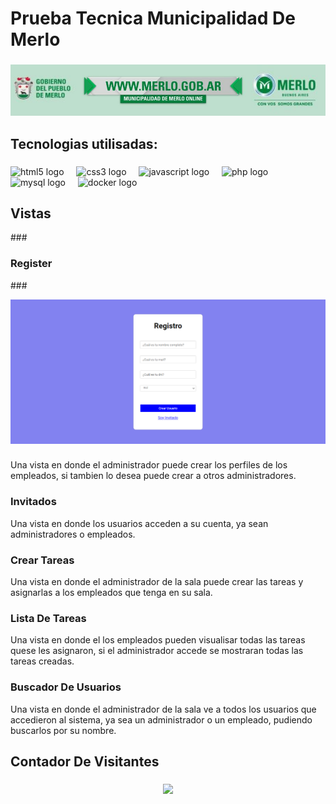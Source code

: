 <h1 align="left">Prueba Tecnica Municipalidad De Merlo</h1>

###
  ![Banner](https://github.com/Maximiliano17/Prueba_Tecnica_Municipalidad_Merlo/raw/master/bannerMunicipalidad.jpg)
###

<h2 align="left">Tecnologias utilisadas:</h2>

###

<div align="left">
  <img src="https://cdn.jsdelivr.net/gh/devicons/devicon/icons/html5/html5-original.svg" height="40" alt="html5 logo"  />
  <img width="12" />
  <img src="https://cdn.jsdelivr.net/gh/devicons/devicon/icons/css3/css3-original.svg" height="40" alt="css3 logo"  />
  <img width="12" />
  <img src="https://cdn.jsdelivr.net/gh/devicons/devicon/icons/javascript/javascript-original.svg" height="40" alt="javascript logo"  />
  <img width="12" />
  <img src="https://cdn.jsdelivr.net/gh/devicons/devicon/icons/php/php-original.svg" height="40" alt="php logo"  />
  <img width="12" />
  <img src="https://cdn.jsdelivr.net/gh/devicons/devicon/icons/mysql/mysql-original.svg" height="40" alt="mysql logo"  />
  <img width="12" />
  <img src="https://cdn.jsdelivr.net/gh/devicons/devicon/icons/docker/docker-original.svg" height="40" alt="docker logo"  />
</div>

###
<h2 align="left">Vistas</h2>
###
<h3 align="left">Register</h3>
###

 ![Banner](RegistroViewMuni.png)

 ###
 
<p align="left">
  Una vista en donde el administrador puede crear los perfiles de los empleados, si tambien lo desea puede crear a otros administradores.
</p>

<h3 align="left">Invitados</h3>
<p align="left">
  Una vista en donde los usuarios acceden a su cuenta, ya sean administradores o empleados.
</p>

<h3 align="left">Crear Tareas</h3>
<p align="left">
  Una vista en donde el administrador de la sala puede crear las tareas y asignarlas a los empleados que tenga en su sala.
</p>

<h3 align="left">Lista De Tareas</h3>
<p align="left">
  Una vista en donde el los empleados pueden visualisar todas las tareas quese les asignaron, si el administrador accede se mostraran todas las tareas creadas.
</p>

<h3 align="left">Buscador De Usuarios</h3>
<p align="left">
  Una vista en donde el administrador de la sala ve a todos los usuarios que accedieron al sistema, ya sea un administrador o un empleado, pudiendo buscarlos por su nombre. 
</p>

<h2 align="left">Contador De Visitantes</h2>

###

<div align="center">
  <img src="https://profile-counter.glitch.me/Maxidev/count.svg?"  />
</div>

###
